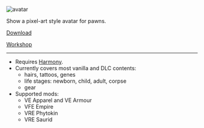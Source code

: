![avatar](https://raw.githubusercontent.com/bolphen/rimworld-avatar/master/About/Preview.png)

Show a pixel-art style avatar for pawns.

[Download](https://github.com/bolphen/rimworld-avatar/archive/refs/heads/main.zip)

[Workshop](https://steamcommunity.com/sharedfiles/filedetails/?id=3111373293)

-----

- Requires [Harmony](https://github.com/pardeike/HarmonyRimWorld).
- Currently covers most vanilla and DLC contents:
  - hairs, tattoos, genes
  - life stages: newborn, child, adult, corpse
  - gear
- Supported mods:
  - VE Apparel and VE Armour
  - VFE Empire
  - VRE Phytokin
  - VRE Saurid
